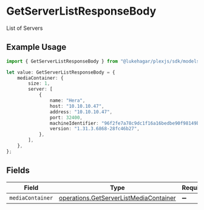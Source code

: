 # GetServerListResponseBody

List of Servers

## Example Usage

```typescript
import { GetServerListResponseBody } from "@lukehagar/plexjs/sdk/models/operations";

let value: GetServerListResponseBody = {
    mediaContainer: {
        size: 1,
        server: [
            {
                name: "Hera",
                host: "10.10.10.47",
                address: "10.10.10.47",
                port: 32400,
                machineIdentifier: "96f2fe7a78c9dc1f16a16bedbe90f98149be16b4",
                version: "1.31.3.6868-28fc46b27",
            },
        ],
    },
};
```

## Fields

| Field                                                                                                   | Type                                                                                                    | Required                                                                                                | Description                                                                                             |
| ------------------------------------------------------------------------------------------------------- | ------------------------------------------------------------------------------------------------------- | ------------------------------------------------------------------------------------------------------- | ------------------------------------------------------------------------------------------------------- |
| `mediaContainer`                                                                                        | [operations.GetServerListMediaContainer](../../../sdk/models/operations/getserverlistmediacontainer.md) | :heavy_minus_sign:                                                                                      | N/A                                                                                                     |